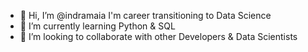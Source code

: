 - 👋 Hi, I’m @indramaia I'm career transitioning to Data Science
- 🌱 I’m currently learning Python & SQL 
- 💞️ I’m looking to collaborate with other Developers & Data Scientists

